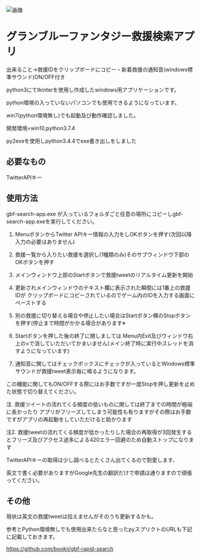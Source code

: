 
![画像](https://imgur.com/HqnzXZl.jpg)


# グランブルーファンタジー救援検索アプリ

出来ること→救援IDをクリップボードにコピー・新着救援の通知音(windows標準サウンド)ON/OFF付き


python3にてtkinterを使用し作成したwindows用アプリケーションです。

python環境の入っていないパソコンでも使用できるようになっています。

win7(python環境無し)でも起動及び動作確認しました。 

開発環境=win10,python3.7.4

py2exeを使用しpython3.4.4でexe書き出しをしました

## 必要なもの

TwitterAPIキー

## 使用方法

gbf-search-app.exe が入っているフォルダごと任意の場所にコピーしgbf-search-app.exeを実行してください。


1. MenuボタンからTwitter APIキー情報の入力をしOKボタンを押す(次回以降入力の必要はありません)

2. 救援一覧から入りたい救援を選択し(1種類のみ)そのサブウィンドウ下部のOKボタンを押す

3. メインウィンドウ上部のStartボタンで救援tweetのリアルタイム更新を開始

4. 更新されメインウィンドウのテキスト欄に表示された瞬間には1番上の救援IDが
クリップボードにコピーされているのでゲーム内のIDを入力する画面にペーストする

5. 別の救援に切り替える場合や停止したい場合はStartボタン横のStopボタンを押す(停止まで時間がかかる場合があります※

6. Startボタンを押した後の終了に関しましては
Menu内Exit及びウィンドウ右上の×で消していただいてかまいません(メイン終了時に実行中スレッドを消すようになっています)

7. 通知音に関してはチェックボックスにチェックが入っているとWindows標準サウンドが救援tweet表示毎に鳴るようになります。

この機能に関してもON/OFFする際にはお手数ですが一度Stopを押し更新を止めた状態で切り替えてください。


注. 救援ツイートの流れてくる頻度の低いものに関しては終了までの時間が極端に長かったり
アプリがフリーズしてしまう可能性も有りますがその際はお手数ですがアプリの再起動をしていただけると助かります

注2. 救援tweetの流れてくる頻度が低かったりした場合の再取得が3回発生するとフリーズ及びアクセス過多による420エラー回避のため自動ストップになります


TwitterAPIキーの取得は少し調べるとたくさん出てくるので割愛します、

英文で書く必要がありますがGoogle先生の翻訳だけで申請は通りますので頑張ってください。

## その他

現状は英文の救援tweetは拾えませんがそのうち更新するかも。

参考とPython環境無しでも使用出来たらなと思ったpyスプリクトのURLも下記に記載しておきます。

https://github.com/bookii/gbf-rapid-search
